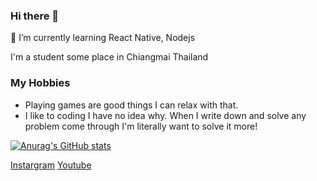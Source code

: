 ### Hi there 👋

🌱 I’m currently learning React Native, Nodejs

I'm a student some place in Chiangmai Thailand

### My Hobbies
- Playing games are good things I can relax with that.
- I like to coding I have no idea why. When I write down and solve any problem come through I'm literally want to solve it more!

[![Anurag's GitHub stats](https://github-readme-stats.vercel.app/api?username=play21947)](https://github.com/anuraghazra/github-readme-stats)


[Instargram](https://www.instagram.com/p1ay2.14/)
[Youtube](https://www.youtube.com/channel/UCHRx26spPqMLXawTocFJaxg)

<!--
**play21947/play21947** is a ✨ _special_ ✨ repository because its `README.md` (this file) appears on your GitHub profile.

Here are some ideas to get you started:

- 🌱 I’m currently learning React Native, Nodejs
-->
